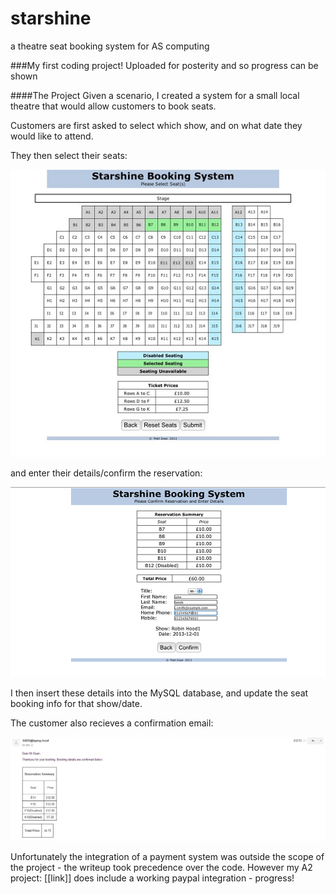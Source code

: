 # starshine
a theatre seat booking system for AS computing

###My first coding project!
Uploaded for posterity and so progress can be shown


####The Project
Given a scenario, I created a system for a small local theatre that would allow customers to book seats.

Customers are first asked to select which show, and on what date they would like to attend.

They then select their seats:

![See the seat selection screen here.](screenshots/seatselection.jpg)

and enter their details/confirm the reservation:

![Customers then enter their details and confirm the reservation](screenshots/reservationconf.png)

I then insert these details into the MySQL database, and update the seat booking info for that show/date.

The customer also recieves a confirmation email:

![The customer also recieves a confirmation email](screenshots/email.JPG)


Unfortunately the integration of a payment system was outside the scope of the project - the writeup took precedence over the code.
However my A2 project: [[link]] does include a working paypal integration - progress!
